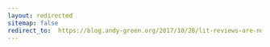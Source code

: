 ```yaml
---
layout: redirected
sitemap: false
redirect_to:  https://blog.andy-green.org/2017/10/28/lit-reviews-are-not-fun/
---
```

